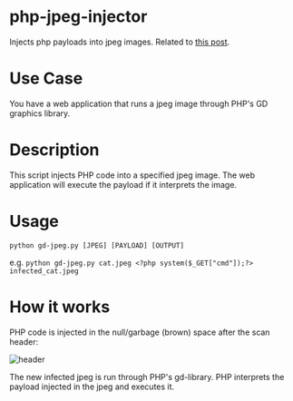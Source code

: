 # php-jpeg-injector
Injects php payloads into jpeg images. Related to [this post](https://github.com/fakhrizulkifli/Defeating-PHP-GD-imagecreatefromjpeg).

# Use Case
You have a web application that runs a jpeg image through PHP's GD graphics library.

# Description
This script injects PHP code into a specified jpeg image. The web application will execute the payload if it interprets the image.

# Usage
`python gd-jpeg.py [JPEG] [PAYLOAD] [OUTPUT]`

e.g. `python gd-jpeg.py cat.jpeg <?php system($_GET["cmd"]);?> infected_cat.jpeg`

# How it works
PHP code is injected in the null/garbage (brown) space after the scan header:

![header](https://camo.githubusercontent.com/0caae5a119b1d4c0bb4aed9504ce5086301cd100/687474703a2f2f692e696d6775722e636f6d2f696c35666841612e6a7067 "scan header")

The new infected jpeg is run through PHP's gd-library. PHP interprets the payload injected in the jpeg and executes it.
